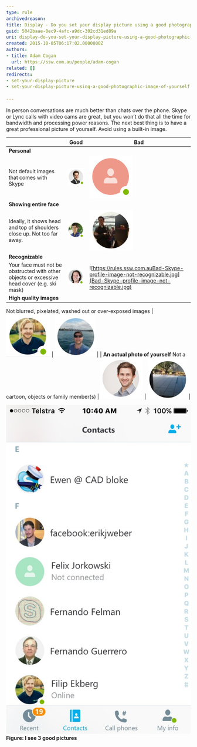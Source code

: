```yaml
---
type: rule
archivedreason: 
title: Display - Do you set your display picture using a good photographic image of yourself?
guid: 5042baae-0ec9-4afc-a9dc-302cd31ed89a
uri: display-do-you-set-your-display-picture-using-a-good-photographic-image-of-yourself
created: 2015-10-05T06:17:02.0000000Z
authors:
- title: Adam Cogan
  url: https://ssw.com.au/people/adam-cogan
related: []
redirects:
- set-your-display-picture
- set-your-display-picture-using-a-good-photographic-image-of-yourself

---
```


In person conversations are much better than chats over the phone. Skype or Lync calls with video cams are great, but you won’t do that all the time for bandwidth and processing power reasons. The next best thing is to have a great professional picture of yourself. Avoid using a built-in image.

<!--endintro-->


| | **Good**  | **Bad**  |
| --- | --- | --- |
| **Personal** 
Not default images that comes with Skype | ![Good Skype profile image](Good-Skype-profile-image.jpg) | ![Bad Skype profile  - using default image](Bad-Skype-profile-image-default.jpg) |
| **Showing entire face** 
Ideally, it shows head and top of shoulders close up. Not too far away. | ![Well framed Skype-image](Good-Skype-well-framed-image.jpg) | ![Bad Skype image - picture taken from too far away](Bad-Skype-profile-image-too-far-away.jpg) |
| **Recognizable** 
Your face must not be obstructed with other objects or excessive head cover (e.g. ski mask) | ![Good example - you should be recognizable in your picture](Good-Skype-personal-image.jpg) | ![https://rules.ssw.com.auBad-Skype-profile-image-not-recognizable.jpg](Bad-Skype-profile-image-not-recognizable.jpg) |
| **High quality images** 

Not blurred, pixelated, washed out or over-exposed images | ![](Good-Skype-high-quality.jpg) | ![Bad-Skype-profile-image-blurry](Bad-Skype-profile-image-blurry.jpg) |
| **An actual photo of yourself** 
Not a cartoon, objects or family member(s) | ![](Good-Skype-actual-person.jpg) | ![Bad-Skype-profile-use-image-of-yourself](Bad-Skype-profile-use-image-of-yourself.jpg) |


![](Skype-screenshot.jpg)
 **Figure: I see 3 good pictures**
